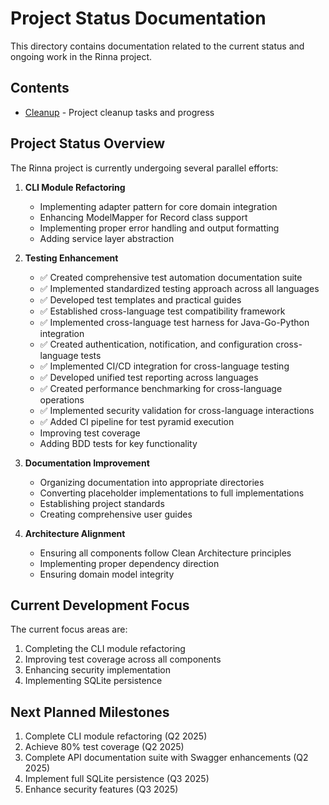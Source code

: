 # Project Status Documentation

This directory contains documentation related to the current status and ongoing work in the Rinna project.

## Contents

- [Cleanup](./CLEANUP.md) - Project cleanup tasks and progress

## Project Status Overview

The Rinna project is currently undergoing several parallel efforts:

1. **CLI Module Refactoring**
   - Implementing adapter pattern for core domain integration
   - Enhancing ModelMapper for Record class support
   - Implementing proper error handling and output formatting
   - Adding service layer abstraction

2. **Testing Enhancement**
   - ✅ Created comprehensive test automation documentation suite
   - ✅ Implemented standardized testing approach across all languages
   - ✅ Developed test templates and practical guides
   - ✅ Established cross-language test compatibility framework
   - ✅ Implemented cross-language test harness for Java-Go-Python integration
   - ✅ Created authentication, notification, and configuration cross-language tests
   - ✅ Implemented CI/CD integration for cross-language testing
   - ✅ Developed unified test reporting across languages
   - ✅ Created performance benchmarking for cross-language operations
   - ✅ Implemented security validation for cross-language interactions
   - ✅ Added CI pipeline for test pyramid execution
   - Improving test coverage
   - Adding BDD tests for key functionality

3. **Documentation Improvement**
   - Organizing documentation into appropriate directories
   - Converting placeholder implementations to full implementations
   - Establishing project standards
   - Creating comprehensive user guides

4. **Architecture Alignment**
   - Ensuring all components follow Clean Architecture principles
   - Implementing proper dependency direction
   - Ensuring domain model integrity

## Current Development Focus

The current focus areas are:

1. Completing the CLI module refactoring
2. Improving test coverage across all components
3. Enhancing security implementation
4. Implementing SQLite persistence

## Next Planned Milestones

1. Complete CLI module refactoring (Q2 2025)
2. Achieve 80% test coverage (Q2 2025)
3. Complete API documentation suite with Swagger enhancements (Q2 2025)
4. Implement full SQLite persistence (Q3 2025)
5. Enhance security features (Q3 2025)